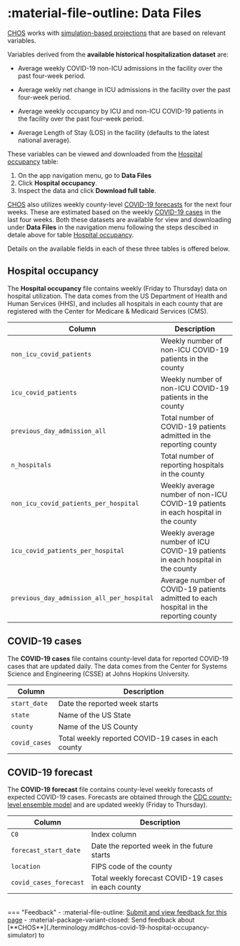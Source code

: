 # :material-file-outline: Data Files 

[CHOS](./terminology.md#chos) works with [simulation-based projections](./terminology.md#simulation-based-projection) that are based on relevant variables.

Variables derived from the **available historical hospitalization dataset** are:

- Average weekly COVID-19 non-ICU admissions in the facility over the past four-week period. 

- Average wekly net change in ICU admissions in the facility over the past four-week period. 

- Average weekly occupancy by ICU and non-ICU COVID-19 patients in the facility over the past four-week period. 

- Average Length of Stay (LOS) in the facility (defaults to the latest national average). 

These variables can be viewed and downloaded from the [Hospital occupancy](#hospital-occupancy) table: 

1. On the app navigation menu, go to **Data Files** 
2. Click **Hospital occupancy**. 
3. Inspect the data and click **Download full table**. 

[CHOS](./terminology.md#chos) also utilizes weekly county-level [COVID-19 forecasts](#covid-19-forecast) for the next four weeks. These are estimated based on the weekly [COVID-19 cases](#covid-19-cases) in the last four weeks. Both these datasets are available for view and downloading under **Data Files** in the navigation menu following the steps descibed in detale above for table [Hospital occupancy](#hospital-occupancy).

Details on the available fields in each of these three tables is offered below.

## Hospital occupancy 

The **Hospital occupancy** file contains weekly (Friday to Thursday) data on hospital utilization. The data comes from the US Department of Health and Human Services (HHS), and includes all hospitals in each county that are registered with the Center for Medicare & Medicaid Services (CMS).


| Column     | Description                          |
| ----------- | ------------------------------------ |
| `non_icu_covid_patients`     | Weekly number of non-ICU COVID-19 patients in the county |
| `icu_covid_patients`    |     Weekly number of non-ICU COVID-19 patients in the county |
| `previous_day_admission_all`    |  Total number of COVID-19 patients admitted in the reporting county |
| `n_hospitals`    |    Total number of reporting hospitals in the county |
| `non_icu_covid_patients_per_hospital`    |  Weekly average number of non-ICU COVID-19 patients in each hospital in the county |
| `icu_covid_patients_per_hospital`    |  Weekly average number of ICU COVID-19 patients in each hospital in the county  |
| `previous_day_admission_all_per_hospital`    |   Average number of COVID-19 patients admitted to each hospital in the reporting county |


## COVID-19 cases 

The **COVID-19 cases** file contains county-level data for reported COVID-19 cases that are updated daily. The data comes from the Center for Systems Science and Engineering (CSSE) at Johns Hopkins University.


| Column      | Description                          |
| ----------- | ------------------------------------ |
| `start_date`      | Date the reported week starts    |
| `state`     | Name of the US State   |
| `county`    |   Name of the US County  |
| `covid_cases`      |   Total weekly reported COVID-19 cases in each county   |


## COVID-19 forecast

The **COVID-19 forecast** file contains county-level weekly forecasts of expected COVID-19 cases. Forecasts are obtained through the [CDC county-level ensemble model](./models.md#cdc-county-level-ensemble-model) and are updated weekly (Friday to Thursday). 

| Column      | Description                          |
| ----------- | ------------------------------------ |
| `C0`      |  Index column     |
| `forecast_start_date`      |  Date the reported week in the future starts     |
| `location`     | FIPS code of the county   |
| `covid_cases_forecast`    |  Total weekly forecast COVID-19 cases in each county   |


<br>
=== "Feedback"
    - :material-file-outline: <a href="https://github.com/h2oai/h2o-health/issues/new?assignees=5675sp&labels=chos%2Fdocumentation&template=chos_documentation_feedback.md&title=%5BCHOS+DOCS%5D" target="_blank">Submit and view feedback for this page</a>
    - :material-package-variant-closed: Send feedback about [**CHOS**](./terminology.md#chos-covid-19-hospital-occupancy-simulator) to <niki.athanasiadou@h2o.ai>

